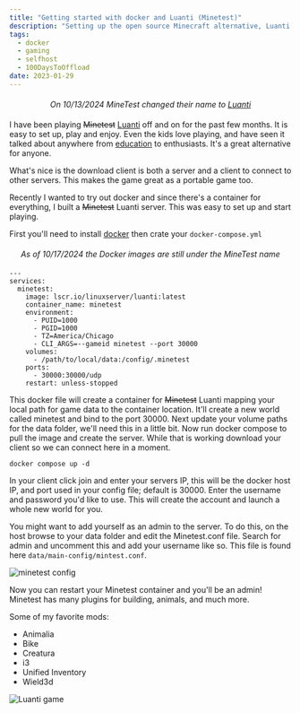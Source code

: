 ```yaml
---
title: "Getting started with docker and Luanti (Minetest)"
description: "Setting up the open source Minecraft alternative, Luanti (Minetest), with docker. "
tags:
  - docker
  - gaming
  - selfhost
  - 100DaysToOffload
date: 2023-01-29
---
```


*<p style="background:var(--color-tertiary); padding:5px; text-align:center;">On 10/13/2024 MineTest changed their name to [Luanti](https://blog.minetest.net/2024/10/13/Introducing-Our-New-Name/)</p>*

I have been playing ~~Minetest~~ [Luanti](https://www.minetest.net/) off and on for the past few months. It is easy to set up, play and enjoy. Even the kids love playing, and have seen it talked about anywhere from [education](https://blog.tcea.org/build-block-worlds-with-minetest/) to enthusiasts. It's a great alternative for anyone.

What's nice is the download client is both a server and a client to connect to other servers. This makes the game great as a portable game too.

Recently I wanted to try out docker and since there's a container for everything, I built a ~~Minetest~~ Luanti server. This was easy to set up and start playing.

First you'll need to install [docker](https://docs.docker.com/engine/install/) then crate your `docker-compose.yml`

*<p style="background:var(--color-tertiary); padding:5px; text-align:center;">As of 10/17/2024 the Docker images are still under the MineTest name</p>*

```highlight yaml
---
services:
  minetest:
    image: lscr.io/linuxserver/luanti:latest
    container_name: minetest
    environment:
      - PUID=1000
      - PGID=1000
      - TZ=America/Chicago
      - CLI_ARGS=--gameid minetest --port 30000
    volumes:
      - /path/to/local/data:/config/.minetest
    ports:
      - 30000:30000/udp
    restart: unless-stopped
```

This docker file will create a container for ~~Minetest~~ Luanti mapping your local path for game data to the container location. It'll create a new world called minetest and bind to the port 30000. Next update your volume paths for the data folder, we'll need this in a little bit. Now run docker compose to pull the image and create the server. While that is working download your client so we can connect here in a moment.

```shell
docker compose up -d
```

In your client click join and enter your servers IP, this will be the docker host IP, and port used in your config file; default is 30000. Enter the username and password you'd like to use. This will create the account and launch a whole new world for you.

You might want to add yourself as an admin to the server. To do this, on the host browse to your data folder and edit the Minetest.conf file. Search for admin and uncomment this and add your username like so. This file is found here `data/main-config/mintest.conf`.

![minetest config](/assets/images/blog/minetest/minetest-conf.png)

Now you can restart your Minetest container and you'll be an admin! Minetest has many plugins for building, animals, and much more.

Some of my favorite mods:

- Animalia
- Bike
- Creatura
- i3
- Unified Inventory
- Wield3d

![Luanti game](/assets/images/blog/minetest/minetest-game.png)
